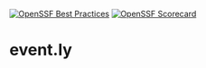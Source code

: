 [![OpenSSF Best Practices](https://www.bestpractices.dev/projects/8596/badge)](https://www.bestpractices.dev/projects/8596)
[![OpenSSF Scorecard](https://api.securityscorecards.dev/projects/github.com/{owner}/{repo}/badge)](https://securityscorecards.dev/viewer/?uri=github.com/{owner}/{repo})

# event.ly
